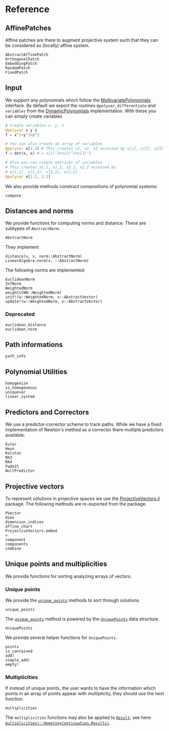 # Reference

## AffinePatches
Affine patches are there to augment projective system such that they can be considered
as (locally) affine system.

```@docs
AbstractAffinePatch
OrthogonalPatch
EmbeddingPatch
RandomPatch
FixedPatch
```

## Input
We support any polynomials which follow the [MultivariatePolynomials](https://github.com/JuliaAlgebra/MultivariatePolynomials.jl)
interface. By default we export the routines `@polyvar`, `differentiate`
and `variables`
from the [DynamicPolynomials](https://github.com/JuliaAlgebra/DynamicPolynomials.jl)
implementation.
With these you can simply create variables
```julia
# Create variables x, y, z
@polyvar x y z
f = x^2+y^2+z^2

# You can also create an array of variables
@polyvar x[1:3] # This creates x1, x2, x3 accessed by x[1], x[2], x[3]
f = dot(x, x) # = x[1]^2+x[2]^2+x[3]^2

# Also you can create matrices of variables
# This creates x1_1, x1_2, x2_1, x2_2 accessed by
# x[1,1], x[1,2], x[2,1], x[2,2]
@polyvar x[1:2, 1:2]
```

We also provide methods construct compositions of polynomial systems:
```@docs
compose
```

## Distances and norms

We provide functions for computing norms and distance.
These are subtypes of `AbstractNorm`:

```@docs
AbstractNorm
```

They implement
```@docs
distance(u, v, norm::AbstractNorm)
LinearAlgebra.norm(x, ::AbstractNorm)
```

The following norms are implemented:
```@docs
EuclideanNorm
InfNorm
WeightedNorm
weights(WN::WeightedNorm)
init!(w::WeightedNorm, x::AbstractVector)
update!(w::WeightedNorm, x::AbstractVector)
```

### Deprecated

```@docs
euclidean_distance
euclidean_norm
```

## Path informations

```@docs
path_info
```

## Polynomial Utilities

```@docs
homogenize
is_homogeneous
uniquevar
linear_system
```

## Predictors and Correctors

We use a predictor-corrector scheme to track paths. While we have a fixed implementation of Newton's method as a corrector there multiple predictors available:

```@docs
Euler
Heun
Ralston
RK3
RK4
Pade21
NullPredictor
```

## Projective vectors

To represent solutions in projective spaces we use the
[ProjectiveVectors.jl](https://github.com/JuliaHomotopyContinuation/ProjectiveVectors.jl)
package. The following methods are re-exported from the package.

```@docs
PVector
dims
dimension_indices
affine_chart
ProjectiveVectors.embed
×
component
components
combine
```

## Unique points and multiplicities

We provide functions for sorting analyzing arrays of vectors.

### Unique points

We provide the [`unique_points`](@ref) methods to sort through solutions.
```@docs
unique_points
```

The [`unique_points`](@ref) method is powered by the [`UniquePoints`](@ref) data structure.

```@docs
UniquePoints
```

We provide several helper functions for `UniquePoints`.
```@docs
points
is_contained
add!
simple_add!
empty!
```

### Multiplicities

If instead of unique points, the user wants to have the information which points in an array of points appear with multiplicity, they should use the next function.
```@docs
multiplicities
```
The `multiplicities` functions may also be applied to [`Result`](@ref); see here:
[`multiplicities(::HomotopyContinuation.Results)`](@ref).
